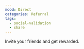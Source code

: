 ```yaml
---
mood: Direct
categories: Referral
tags:
  - social-validation
  - share
---
```

Invite your friends and get rewarded.